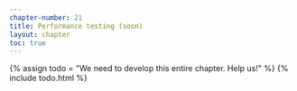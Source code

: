 ```yaml
---
chapter-number: 21
title: Performance testing (soon)
layout: chapter
toc: true
---
```


{% assign todo = "We need to develop this entire chapter. Help us!" %}
{% include todo.html %}

